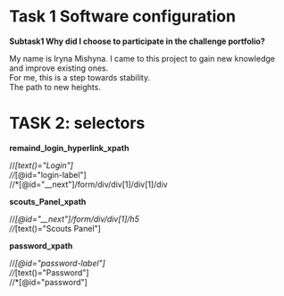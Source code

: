 # Task 1 Software configuration

**Subtask1 Why did I choose to participate in the challenge portfolio?**

My name is Iryna Mishyna.
I came to this project to gain new knowledge and improve existing ones.  
For me, this is a step towards stability.  
The path to new heights.


# TASK 2: selectors

**remaind_login_hyperlink_xpath**  

//*[text()="Login"]  
//*[@id="login-label"]  
//*[@id="__next"]/form/div/div[1]/div[1]/div  

**scouts_Panel_xpath**  

//*[@id="__next"]/form/div/div[1]/h5  
 //*[text()="Scouts Panel"]  
 
 **password_xpath**  
 
 //*[@id="password-label"]  
 //*[text()="Password"]  
 //*[@id="password"]  
 
 
